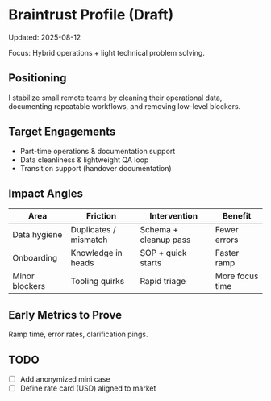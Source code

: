 # Braintrust Profile (Draft)

Updated: 2025-08-12

Focus: Hybrid operations + light technical problem solving.

## Positioning

I stabilize small remote teams by cleaning their operational data, documenting repeatable workflows, and removing low-level blockers.

## Target Engagements

- Part-time operations & documentation support
- Data cleanliness & lightweight QA loop
- Transition support (handover documentation)

## Impact Angles

| Area           | Friction              | Intervention          | Benefit         |
| -------------- | --------------------- | --------------------- | --------------- |
| Data hygiene   | Duplicates / mismatch | Schema + cleanup pass | Fewer errors    |
| Onboarding     | Knowledge in heads    | SOP + quick starts    | Faster ramp     |
| Minor blockers | Tooling quirks        | Rapid triage          | More focus time |

## Early Metrics to Prove

Ramp time, error rates, clarification pings.

## TODO

- [ ] Add anonymized mini case
- [ ] Define rate card (USD) aligned to market
